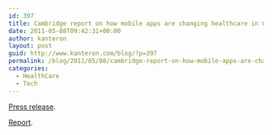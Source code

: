 ```yaml
---
id: 397
title: Cambridge report on how mobile apps are changing healthcare in China
date: 2011-05-08T09:42:31+00:00
author: kanteron
layout: post
guid: http://www.kanteron.com/blog/?p=397
permalink: /blog/2011/05/08/cambridge-report-on-how-mobile-apps-are-changing-healthcare-in-china/
categories:
  - HealthCare
  - Tech
---
```

[Press release](http://www.cam.ac.uk/research/news/how-mobile-phones-are-transforming-healthcare/).
  
[Report](http://www.csap.cam.ac.uk/media/uploads/files/1/mobile-communications-for-medical-care.pdf).